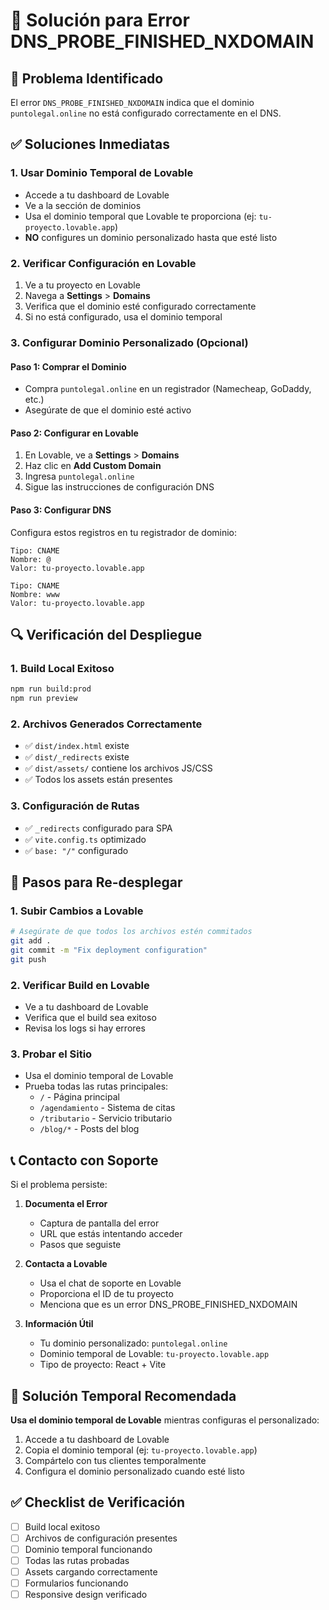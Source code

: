 # 🔧 Solución para Error DNS_PROBE_FINISHED_NXDOMAIN

## 🚨 Problema Identificado
El error `DNS_PROBE_FINISHED_NXDOMAIN` indica que el dominio `puntolegal.online` no está configurado correctamente en el DNS.

## ✅ Soluciones Inmediatas

### 1. **Usar Dominio Temporal de Lovable**
- Accede a tu dashboard de Lovable
- Ve a la sección de dominios
- Usa el dominio temporal que Lovable te proporciona (ej: `tu-proyecto.lovable.app`)
- **NO** configures un dominio personalizado hasta que esté listo

### 2. **Verificar Configuración en Lovable**
1. Ve a tu proyecto en Lovable
2. Navega a **Settings** > **Domains**
3. Verifica que el dominio esté configurado correctamente
4. Si no está configurado, usa el dominio temporal

### 3. **Configurar Dominio Personalizado (Opcional)**

#### Paso 1: Comprar el Dominio
- Compra `puntolegal.online` en un registrador (Namecheap, GoDaddy, etc.)
- Asegúrate de que el dominio esté activo

#### Paso 2: Configurar en Lovable
1. En Lovable, ve a **Settings** > **Domains**
2. Haz clic en **Add Custom Domain**
3. Ingresa `puntolegal.online`
4. Sigue las instrucciones de configuración DNS

#### Paso 3: Configurar DNS
Configura estos registros en tu registrador de dominio:

```
Tipo: CNAME
Nombre: @
Valor: tu-proyecto.lovable.app

Tipo: CNAME  
Nombre: www
Valor: tu-proyecto.lovable.app
```

## 🔍 Verificación del Despliegue

### 1. **Build Local Exitoso**
```bash
npm run build:prod
npm run preview
```

### 2. **Archivos Generados Correctamente**
- ✅ `dist/index.html` existe
- ✅ `dist/_redirects` existe
- ✅ `dist/assets/` contiene los archivos JS/CSS
- ✅ Todos los assets están presentes

### 3. **Configuración de Rutas**
- ✅ `_redirects` configurado para SPA
- ✅ `vite.config.ts` optimizado
- ✅ `base: "/"` configurado

## 🚀 Pasos para Re-desplegar

### 1. **Subir Cambios a Lovable**
```bash
# Asegúrate de que todos los archivos estén commitados
git add .
git commit -m "Fix deployment configuration"
git push
```

### 2. **Verificar Build en Lovable**
- Ve a tu dashboard de Lovable
- Verifica que el build sea exitoso
- Revisa los logs si hay errores

### 3. **Probar el Sitio**
- Usa el dominio temporal de Lovable
- Prueba todas las rutas principales:
  - `/` - Página principal
  - `/agendamiento` - Sistema de citas
  - `/tributario` - Servicio tributario
  - `/blog/*` - Posts del blog

## 📞 Contacto con Soporte

Si el problema persiste:

1. **Documenta el Error**
   - Captura de pantalla del error
   - URL que estás intentando acceder
   - Pasos que seguiste

2. **Contacta a Lovable**
   - Usa el chat de soporte en Lovable
   - Proporciona el ID de tu proyecto
   - Menciona que es un error DNS_PROBE_FINISHED_NXDOMAIN

3. **Información Útil**
   - Tu dominio personalizado: `puntolegal.online`
   - Dominio temporal de Lovable: `tu-proyecto.lovable.app`
   - Tipo de proyecto: React + Vite

## 🎯 Solución Temporal Recomendada

**Usa el dominio temporal de Lovable** mientras configuras el personalizado:

1. Accede a tu dashboard de Lovable
2. Copia el dominio temporal (ej: `tu-proyecto.lovable.app`)
3. Compártelo con tus clientes temporalmente
4. Configura el dominio personalizado cuando esté listo

## ✅ Checklist de Verificación

- [ ] Build local exitoso
- [ ] Archivos de configuración presentes
- [ ] Dominio temporal funcionando
- [ ] Todas las rutas probadas
- [ ] Assets cargando correctamente
- [ ] Formularios funcionando
- [ ] Responsive design verificado 
